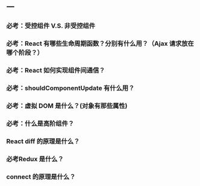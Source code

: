 ## 一
### 必考：受控组件 V.S. 非受控组件
### 必考：React 有哪些生命周期函数？分别有什么用？（Ajax 请求放在哪个阶段？）
### 必考：React 如何实现组件间通信？
### 必考：shouldComponentUpdate 有什么用？
### 必考：虚拟 DOM 是什么？(对象有那些属性)
### 必考：什么是高阶组件？
### React diff 的原理是什么？
### 必考Redux 是什么？
### connect 的原理是什么？